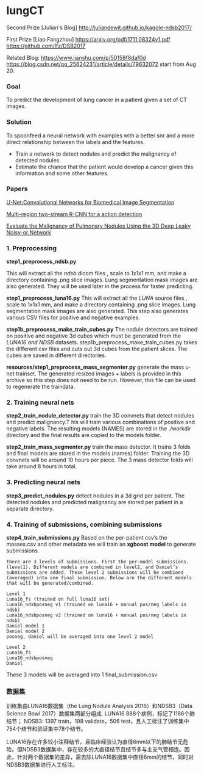 # lungCT

Second Prize [Julian's Blog] http://juliandewit.github.io/kaggle-ndsb2017/

First  Prize [Liao Fangzhou] https://arxiv.org/pdf/1711.08324v1.pdf   
							https://github.com/lfz/DSB2017

Related Blog: https://www.jianshu.com/p/50158f8daf0d    
              https://blog.csdn.net/qq_25624231/article/details/79632072
start from Aug 20.

### Goal

To predict the development of lung cancer in a patient given a set of CT images.

### Solution

To spoonfeed a neural network with examples with a better snr and a more direct relationship between the labels and the features. 

+ Train a network to detect nodules and predict the malignancy of detected nodules.
+ Estimate the chance that the patient would develop a cancer given this information and some other features.

### Papers
[U-Net:Convolutional Networks for Biomedical Image Segmentation](https://pdfs.semanticscholar.org/0704/5f87709d0b7b998794e9fa912c0aba912281.pdf)

[Multi-region two-stream R-CNN for a action detection](https://hal.inria.fr/hal-01349107v2/document)

[Evaluate the Malignancy of Pulmonary Nodules Using the 3D Deep Leaky Noisy-or Network](https://arxiv.org/pdf/1711.08324v1.pdf)


### 1. Preprocessing 

**step1_preprocess_ndsb.py**

This will extract all the *ndsb* dicom files , scale to 1x1x1 mm, and make a directory containing .png slice images. Lung segmentation mask images are also generated. They will be used later in the process for faster predicting.

**step1_preprocess_luna16.py**
This will extract all the *LUNA* source files , scale to 1x1x1 mm, and make a directory containing .png slice images. Lung segmentation mask images are also generated. This step also generates various CSV files for positive and negative examples.

**step1b_preprocess_make_train_cubes.py**
The nodule detectors are trained on positive and negative 3d cubes which must be generated from the *LUNA16 and NDSB* datasets. step1b_preprocess_make_train_cubes.py takes the different csv files and cuts out 3d cubes from the patient slices. The cubes are saved in different directories. 

**resources/step1_preprocess_mass_segmenter.py** 
generate the mass u-net trainset. The generated resized images + labels is provided in this archive so this step does not need to be run. However, this file can be used to regenerate the traindata.


### 2. Training neural nets

**step2_train_nodule_detector.py**
	train the 3D convnets that detect nodules and predict malignancy.T his will train various combinations of positive and negative labels. The resulting models (NAMES) are stored in the ./workdir directory and the final results are copied to the models folder.

**step2_train_mass_segmenter.py**
	train the mass detector. It trains 3 folds and final models are stored in the models (names) folder. Training the 3D convnets will be around 10 hours per piece. The 3 mass detector folds will take around 8 hours in total.


### 3. Predicting neural nets

**step3_predict_nodules.py**
	 detect nodules in a 3d grid per patient. The detected nodules and predicted malignancy are stored per patient in a separate directory. 


### 4. Training of submissions, combining submissions

**step4_train_submissions.py**
	Based on the per-patient csv’s the masses.csv and other metadata we will train an **xgboost model** to generate submissions. 

	There are 3 levels of submissions. First the per-model submissions. (level1). Different models are combined in level2, and Daniel’s submissions are added. These level 2 submissions will be combined (averaged) into one final submission. Below are the different models that will be generated/combined.

	Level 1
	Luna16_fs (trained on full luna16 set)
	Luna16_ndsbposneg v1 (trained on luna16 + manual pos/neg labels in ndsb)
	Luna16_ndsbposneg v2 (trained on luna16 + manual pos/neg labels in ndsb)
	Daniel model 1
	Daniel model 2
	posneg, daniel will be averaged into one level 2 model

	Level 2
	Luna16_fs
	Luna16_ndsbposneg
	Daniel
These 3 models will be averaged into 1 final_submission.csv


### 数据集
训练集由LUNA16数据集（the Lung Nodule Analysis 2016）和NDSB3（Data Science Bowl 2017）数据集两部分组成.
LUNA16 888个病例，标记了1186个肺结节；
NDSB3: 1397 train，198 validate，506 test，且人工标注了训练集中754个结节和验证集中78个结节。

LUNA16存在许多较小注释结节，且临床经验认为直径6mm以下的肺结节无危险。但NDSB3数据集中，存在较多的大直径结节且结节多与主支气管相连。因此，针对两个数据集的差异，需去除LUNA16数据集中直径6mm的结节，同时对NDSB3数据集进行人工标注。
